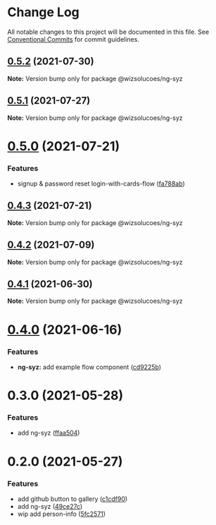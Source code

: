 # Change Log

All notable changes to this project will be documented in this file.
See [Conventional Commits](https://conventionalcommits.org) for commit guidelines.

## [0.5.2](https://github.com/wizsolucoes/syz/compare/@wizsolucoes/ng-syz@0.5.1...@wizsolucoes/ng-syz@0.5.2) (2021-07-30)

**Note:** Version bump only for package @wizsolucoes/ng-syz





## [0.5.1](https://github.com/wizsolucoes/syz/compare/@wizsolucoes/ng-syz@0.5.0...@wizsolucoes/ng-syz@0.5.1) (2021-07-27)

**Note:** Version bump only for package @wizsolucoes/ng-syz





# [0.5.0](https://github.com/wizsolucoes/syz/compare/@wizsolucoes/ng-syz@0.4.3...@wizsolucoes/ng-syz@0.5.0) (2021-07-21)


### Features

* signup & password reset login-with-cards-flow ([fa788ab](https://github.com/wizsolucoes/syz/commit/fa788abf8fcef11455dd0040d0eb4e1eb9a4cc5e))





## [0.4.3](https://github.com/wizsolucoes/syz/compare/@wizsolucoes/ng-syz@0.4.2...@wizsolucoes/ng-syz@0.4.3) (2021-07-21)

**Note:** Version bump only for package @wizsolucoes/ng-syz





## [0.4.2](https://github.com/wizsolucoes/syz/compare/@wizsolucoes/ng-syz@0.4.1...@wizsolucoes/ng-syz@0.4.2) (2021-07-09)

**Note:** Version bump only for package @wizsolucoes/ng-syz





## [0.4.1](https://github.com/wizsolucoes/syz/compare/@wizsolucoes/ng-syz@0.4.0...@wizsolucoes/ng-syz@0.4.1) (2021-06-30)

**Note:** Version bump only for package @wizsolucoes/ng-syz





# [0.4.0](https://github.com/wizsolucoes/syz/compare/@wizsolucoes/ng-syz@0.3.0...@wizsolucoes/ng-syz@0.4.0) (2021-06-16)


### Features

* **ng-syz:** add example flow component ([cd9225b](https://github.com/wizsolucoes/syz/commit/cd9225bfa310222a2060a49e72f3109588d1007b))





# 0.3.0 (2021-05-28)


### Features

* add ng-syz ([ffaa504](https://github.com/wizsolucoes/syz/commit/ffaa504bf384fa7d557c0b1f37ab2fbc17b2ecf3))





# 0.2.0 (2021-05-27)


### Features

* add github button to gallery ([c1cdf90](https://github.com/wizsolucoes/syz/commit/c1cdf9070ec1b2d4c9a145cc1b523aaff3e9143b))
* add ng-syz ([49ce27c](https://github.com/wizsolucoes/syz/commit/49ce27c22f3c6e48538556f96c457ec19fba7ec8))
* wip add person-info ([5fc2571](https://github.com/wizsolucoes/syz/commit/5fc2571e377c73fc84ccd9802a29947b373425df))
